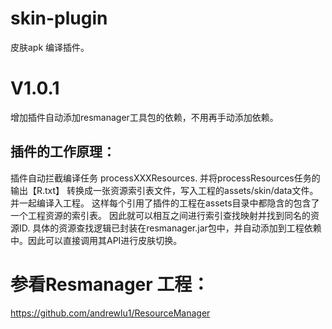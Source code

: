 # skin-plugin
皮肤apk 编译插件。
# V1.0.1
增加插件自动添加resmanager工具包的依赖，不用再手动添加依赖。

## 插件的工作原理：
插件自动拦截编译任务 processXXXResources. 并将processResources任务的输出【R.txt】 转换成一张资源索引表文件，写入工程的assets/skin/data文件。并一起编译入工程。
这样每个引用了插件的工程在assets目录中都隐含的包含了一个工程资源的索引表。 因此就可以相互之间进行索引查找映射并找到同名的资源ID. 
具体的资源查找逻辑已封装在resmanager.jar包中，并自动添加到工程依赖中。因此可以直接调用其API进行皮肤切换。

# 参看Resmanager 工程：
https://github.com/andrewlu1/ResourceManager
